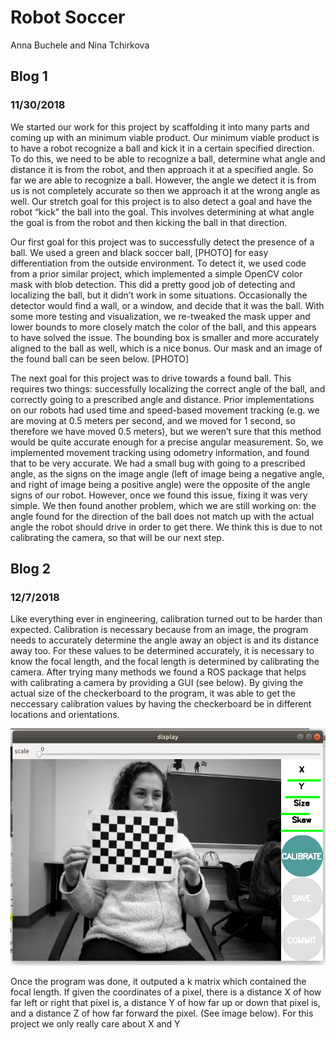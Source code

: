 # Robot Soccer

Anna Buchele and Nina Tchirkova

## Blog 1
### 11/30/2018

We started our work for this project by scaffolding it into many parts and coming up with an minimum viable product. Our minimum viable product is to have a robot recognize a ball and kick it in a certain specified direction. To do this, we need to be able to recognize a ball, determine what angle and distance it is from the robot, and then approach it at a specified angle. So far we are able to recognize a ball. However, the angle we detect it is from us is not completely accurate so then we approach it at the wrong angle as well. Our stretch goal for this project is to also detect a goal and have the robot “kick” the ball into the goal. This involves determining at what angle the goal is from the robot and then kicking the ball in that direction.

Our first goal for this project was to successfully detect the presence of a ball. We used a green and black soccer ball, [PHOTO] for easy differentiation from the outside environment. To detect it, we used code from a prior similar project, which implemented a simple OpenCV color mask with blob detection. This did a pretty good job of detecting and localizing the ball, but it didn’t work in some situations. Occasionally the detector would find a wall, or a window, and decide that it was the ball. With some more testing and visualization, we re-tweaked the mask upper and lower bounds to more closely match the color of the ball, and this appears to have solved the issue. The bounding box is smaller and more accurately aligned to the ball as well, which is a nice bonus. Our mask and an image of the found ball can be seen below. [PHOTO]

The next goal for this project was to drive towards a found ball. This requires two things: successfully localizing the correct angle of the ball, and correctly going to a prescribed angle and distance. Prior implementations on our robots had used time and speed-based movement tracking (e.g. we are moving at 0.5 meters per second, and we moved for 1 second, so therefore we have moved 0.5 meters), but we weren’t sure that this method would be quite accurate enough for a precise angular measurement. So, we implemented movement tracking using odometry information, and found that to be very accurate. We had a small bug with going to a prescribed angle, as the signs on the image angle (left of image being a negative angle, and right of image being a positive angle) were the opposite of the angle signs of our robot. However, once we found this issue, fixing it was very simple. We then found another problem, which we are still working on: the angle found for the direction of the ball does not match up with the actual angle the robot should drive in order to get there. We think this is due to not calibrating the camera, so that will be our next step.

## Blog 2
### 12/7/2018

Like everything ever in engineering, calibration turned out to be harder than expected. Calibration is necessary because from an image, the program needs to accurately determine the angle away an object is and its distance away too. For these values to be determined accurately, it is necessary to know the focal length, and the focal length is determined by calibrating the camera. After trying many methods we found a ROS package that helps with calibrating a camera by providing a GUI (see below). By giving the actual size of the checkerboard to the program, it was able to get the neccessary calibration values by having the checkerboard be in different locations and orientations. 

![alt text](data/nina.png)

Once the program was done, it outputed a k matrix which contained the focal length. If given the coordinates of a pixel, there is a distance X of how far left or right that pixel is, a distance Y of how far up or down that pixel is, and a distance Z of how far forward the pixel. (See image below). For this project we only really care about X and Y
